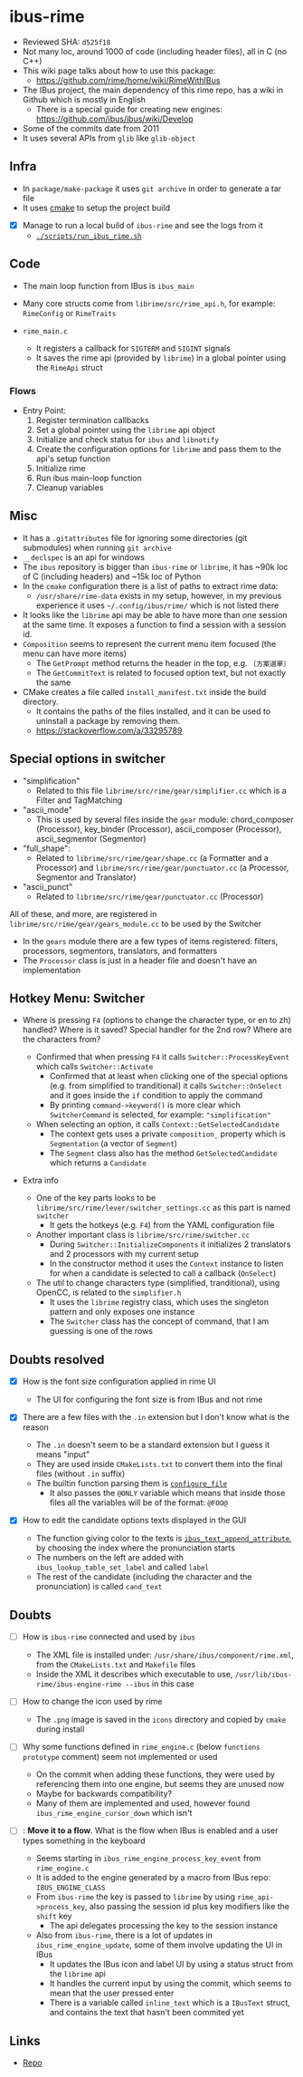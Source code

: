 # ibus-rime

- Reviewed SHA: `d525f18`
- Not many loc, around 1000 of code (including header files), all in C (no C++)
- This wiki page talks about how to use this package:
    - https://github.com/rime/home/wiki/RimeWithIBus
- The IBus project, the main dependency of this rime repo, has a wiki in Github which is mostly in English
    - There is a special guide for creating new engines: https://github.com/ibus/ibus/wiki/Develop
- Some of the commits date from 2011
- It uses several APIs from `glib` like `glib-object`

## Infra

- In `package/make-package` it uses `git archive` in order to generate a tar file
- It uses [cmake](https://linux.die.net/man/1/cmake) to setup the project build
- [x] Manage to run a local build of `ibus-rime` and see the logs from it
    - [`./scripts/run_ibus_rime.sh`](./scripts/run_ibus_rime.sh)

## Code

- The main loop function from IBus is `ibus_main`
- Many core structs come from `librime/src/rime_api.h`, for example: `RimeConfig` or `RimeTraits`

- `rime_main.c`
    - It registers a callback for `SIGTERM` and `SIGINT` signals
    - It saves the rime api (provided by `librime`) in a global pointer using the `RimeApi` struct

### Flows

- Entry Point:
    1. Register termination callbacks
    1. Set a global pointer using the `librime` api object
    1. Initialize and check status for `ibus` and `libnotify`
    1. Create the configuration options for `librime` and pass them to the api's setup function
    1. Initialize rime
    1. Run ibus main-loop function
    1. Cleanup variables

## Misc

- It has a `.gitattributes` file for ignoring some directories (git submodules) when running `git archive`
- `__declspec` is an api for windows
- The `ibus` repository is bigger than `ibus-rime` or `librime`, it has ~90k loc of C (including headers) and ~15k loc of Python
- In the `cmake` configuration there is a list of paths to extract rime data:
    - `/usr/share/rime-data` exists in my setup, however, in my previous experience it uses `~/.config/ibus/rime/` which is not listed there
- It looks like the `librime` api may be able to have more than one session at the same time. It exposes a function to find a session with a session id.
- `Composition` seems to represent the current menu item focused (the menu can have more items)
    - The `GetPrompt` method returns the header in the top, e.g. `〔方案選單〕`
    - The `GetCommitText` is related to focused option text, but not exactly the same
- CMake creates a file called `install_manifest.txt` inside the build directory.
    - It contains the paths of the files installed, and it can be used to uninstall a package by removing them.
    - https://stackoverflow.com/a/33295789

## Special options in switcher

- "simplification"
    - Related to this file `librime/src/rime/gear/simplifier.cc` which is a Filter and TagMatching
- "ascii_mode"
    - This is used by several files inside the `gear` module: chord_composer (Processor), key_binder (Processor), ascii_composer (Processor), ascii_segmentor (Segmentor)
- "full_shape":
    - Related to `librime/src/rime/gear/shape.cc` (a Formatter and a Processor) and `librime/src/rime/gear/punctuator.cc` (a Processor, Segmentor and Translator)
- "ascii_punct"
    - Related to `librime/src/rime/gear/punctuator.cc` (Processor)

All of these, and more, are registered in `librime/src/rime/gear/gears_module.cc` to be used by the Switcher

- In the `gears` module there are a few types of items registered: filters, processors, segmentors, translators, and formatters
- The `Processor` class is just in a header file and doesn't have an implementation

## Hotkey Menu: Switcher

- Where is pressing `F4` (options to change the character type, or en to zh) handled? Where is it saved? Special handler for the 2nd row? Where are the characters from?
    - Confirmed that when pressing `F4` it calls `Switcher::ProcessKeyEvent` which calls `Switcher::Activate`
        - Confirmed that at least when clicking one of the special options (e.g. from simplified to tranditional) it calls `Switcher::OnSelect` and it goes inside the `if` condition to apply the command
        - By printing `command->keyword()` is more clear which `SwitcherCommand` is selected, for example: `"simplification"`
    - When selecting an option, it calls `Context::GetSelectedCandidate`
        - The context gets uses a private `composition_` property which is `Segmentation` (a vector of `Segment`)
        - The `Segment` class also has the method `GetSelectedCandidate` which returns a `Candidate`

- Extra info
    - One of the key parts looks to be `librime/src/rime/lever/switcher_settings.cc` as this part is named `switcher`
        - It gets the hotkeys (e.g. `F4`) from the YAML configuration file
    - Another important class is `librime/src/rime/switcher.cc`
        - During `Switcher::InitializeComponents` it initializes 2 translators and 2 processors with my current setup
        - In the constructor method it uses the `Context` instance to listen for when a candidate is selected to call a callback (`OnSelect`)
    - The util to change characters type (simplified, tranditional), using OpenCC, is related to the `simplifier.h`
        - It uses the `librime` registry class, which uses the singleton pattern and only exposes one instance
        - The `Switcher` class has the concept of command, that I am guessing is one of the rows

## Doubts resolved

- [x] How is the font size configuration applied in rime UI
    - The UI for configuring the font size is from IBus and not rime

- [x] There are a few files with the `.in` extension but I don't know what is the reason
    - The `.in` doesn't seem to be a standard extension but I guess it means "input"
    - They are used inside `CMakeLists.txt` to convert them into the final files (without `.in` suffix)
    - The builtin function parsing them is [`configure_file`](https://cmake.org/cmake/help/latest/command/configure_file.html)
        - It also passes the `@ONLY` variable which means that inside those files all the variables will be of the format: `@FOO@`

- [x] How to edit the candidate options texts displayed in the GUI
    - The function giving color to the texts is [`ibus_text_append_attribute`](https://ibus.github.io/docs/ibus-1.5/IBusText.html#ibus-text-append-attribute), by choosing the index where the pronunciation starts
    - The numbers on the left are added with `ibus_lookup_table_set_label` and called `label`
    - The rest of the candidate (including the character and the pronunciation) is called `cand_text`

## Doubts

- [ ] How is `ibus-rime` connected and used by `ibus`
    - The XML file is installed under: `/usr/share/ibus/component/rime.xml`, from the `CMakeLists.txt` and `Makefile` files
    - Inside the XML it describes which executable to use, `/usr/lib/ibus-rime/ibus-engine-rime --ibus` in this case

- [ ] How to change the icon used by rime
    - The `.png` image is saved in the `icons` directory and copied by `cmake` during install

- [ ] Why some functions defined in `rime_engine.c` (below `functions prototype` comment) seem not implemented or used
    - On the commit when adding these functions, they were used by referencing them into one engine, but seems they are unused now
    - Maybe for backwards compatibility?
    - Many of them are implemented and used, however found `ibus_rime_engine_cursor_down` which isn't

- [ ] : __Move it to a flow__. What is the flow when IBus is enabled and a user types something in the keyboard
    - Seems starting in `ibus_rime_engine_process_key_event` from `rime_engine.c`
    - It is added to the engine generated by a macro from IBus repo: `IBUS_ENGINE_CLASS`
    - From `ibus-rime` the key is passed to `librime` by using `rime_api->process_key`, also passing the session id plus key modifiers like the `shift` key
        - The api delegates processing the key to the session instance
    - Also from `ibus-rime`, there is a lot of updates in `ibus_rime_engine_update`, some of them involve updating the UI in IBus
        - It updates the IBus icon and label UI by using a status struct from the `librime` api
        - It handles the current input by using the commit, which seems to mean that the user pressed enter
        - There is a variable called `inline_text` which is a `IBusText` struct, and contains the text that hasn't been commited yet

## Links

- [Repo](https://github.com/rime/ibus-rime)
